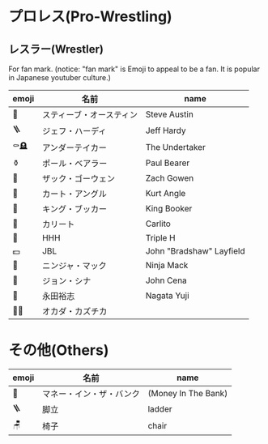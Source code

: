 # プロレス(Pro-Wrestling)
## レスラー(Wrestler)
For fan mark.
(notice: "fan mark" is Emoji to appeal to be a fan. It is popular in Japanese youtuber culture.)

|emoji|名前|name|
|--|--|--|
|🍺|スティーブ・オースティン|Steve Austin|
|🪜|ジェフ・ハーディ|Jeff Hardy|
|⚰️🪦|アンダーテイカー|The Undertaker|
|⚱️|ポール・ベアラー|Paul Bearer|
|🦿|ザック・ゴーウェン|Zach Gowen|
|🥇|カート・アングル|Kurt Angle|
|👑|キング・ブッカー|King Booker|
|🍎|カリート|Carlito|
|🔨|HHH|Triple H|
|💵|JBL|John "Bradshaw" Layfield|
|🥷|ニンジャ・マック|Ninja Mack|
|🫡|ジョン・シナ|John Cena|
|🫡|永田裕志|Nagata Yuji|
|🫴💵|オカダ・カズチカ|

# その他(Others)
|emoji|名前|name|
|--|--|--|
|🧰|マネー・イン・ザ・バンク|(Money In The Bank)|
|🪜|脚立|ladder|
|🪑|椅子|chair|